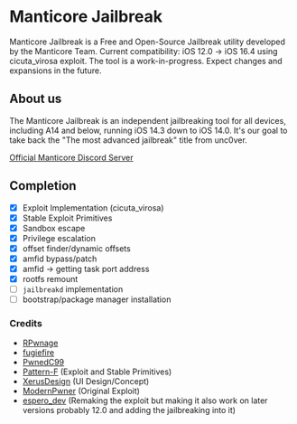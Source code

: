 # Manticore Jailbreak
Manticore Jailbreak is a Free and Open-Source Jailbreak utility developed by the Manticore Team.
Current compatibility: iOS 12.0 -> iOS 16.4 using cicuta_virosa exploit. The tool is a work-in-progress. Expect changes and expansions in the future.

## About us
The Manticore Jailbreak is an independent jailbreaking tool for all devices, including A14 and below, running iOS 14.3 down to iOS 14.0.
It's our goal to take back the "The most advanced jailbreak" title from unc0ver.

[Official Manticore Discord Server](https://discord.com/invite/manticore)

## Completion 
- [x] Exploit Implementation (cicuta_virosa)
- [x] Stable Exploit Primitives
- [x] Sandbox escape
- [x] Privilege escalation
- [x] offset finder/dynamic offsets
- [x] amfid bypass/patch
- [x] amfid -> getting task port address 
- [x] rootfs remount
- [ ] `jailbreakd` implementation
- [ ] bootstrap/package manager installation

### Credits
* [RPwnage](https://twitter.com/rpwnage)
* [fugiefire](https://twitter.com/fugiefire)
* [PwnedC99](https://twitter.com/pwnedc99)
* [Pattern-F](https://twitter.com/pattern_f_) (Exploit and Stable Primitives)
* [XerusDesign](https://twitter.com/xerusdesign) (UI Design/Concept)
* [ModernPwner](https://twitter.com/ModernPwner) (Original Exploit)
* [espero_dev](https://github.com/frayray909090) (Remaking the exploit but making it also work on later versions probably 12.0 and adding the jailbreaking into it)
